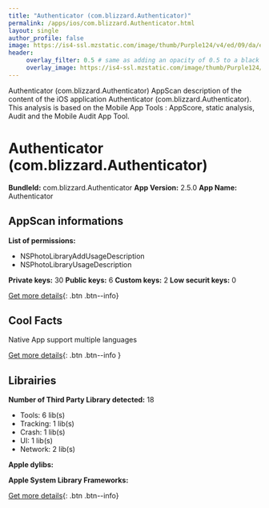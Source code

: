 ```yaml
---
title: "Authenticator (com.blizzard.Authenticator)"
permalink: /apps/ios/com.blizzard.Authenticator.html
layout: single
author_profile: false
image: https://is4-ssl.mzstatic.com/image/thumb/Purple124/v4/ed/09/da/ed09dafe-c880-2905-5b2f-44a24d2f5cd0/AppIcon-Appstore-1x_U007emarketing-0-5-0-0-85-220.png/512x512bb.jpg
header: 
     overlay_filter: 0.5 # same as adding an opacity of 0.5 to a black background
     overlay_image: https://is4-ssl.mzstatic.com/image/thumb/Purple124/v4/ed/09/da/ed09dafe-c880-2905-5b2f-44a24d2f5cd0/AppIcon-Appstore-1x_U007emarketing-0-5-0-0-85-220.png/512x512bb.jpg
---
```

Authenticator (com.blizzard.Authenticator) AppScan description of the content of the iOS application Authenticator (com.blizzard.Authenticator). This analysis is based on the Mobile App Tools : AppScore, static analysis, Audit and the Mobile Audit App Tool.

# Authenticator (com.blizzard.Authenticator)

**BundleId:** com.blizzard.Authenticator
**App Version:** 2.5.0
**App Name:** Authenticator


## AppScan informations 

**List of permissions:** 
- NSPhotoLibraryAddUsageDescription
- NSPhotoLibraryUsageDescription
  
  
**Private keys:** 30
**Public keys:** 6
**Custom keys:** 2
**Low securit keys:** 0
  
[Get more details](/pricing.html){: .btn .btn--info}

## Cool Facts

Native App
support multiple languages
  
[Get more details](/pricing.html){: .btn .btn--info }

## Librairies 
**Number of Third Party Library detected:** 18
- Tools: 6 lib(s)
- Tracking: 1 lib(s)
- Crash: 1 lib(s)
- UI: 1 lib(s)
- Network: 2 lib(s)


**Apple dylibs:**


**Apple System Library Frameworks:**


  
[Get more details](/pricing.html){: .btn .btn--info}


